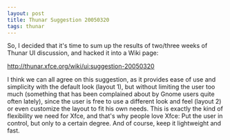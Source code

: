 ```yaml
---
layout: post
title: Thunar Suggestion 20050320
tags: thunar
---
```


So, I decided that it's time to sum up the results of two/three weeks of Thunar UI discussion, and hacked it into a Wiki page:

<http://thunar.xfce.org/wiki/ui:suggestion-20050320>

I think we can all agree on this suggestion, as it provides ease of use and simplicity with the default look (layout 1), but without limiting the user too much (something that has been complained about by Gnome users quite often lately), since the user is free to use a different look and feel (layout 2) or even customize the layout to fit his own needs. This is exactly the kind of flexibility we need for Xfce, and that's why people love Xfce: Put the user in control, but only to a certain degree. And of course, keep it lightweight and fast.
